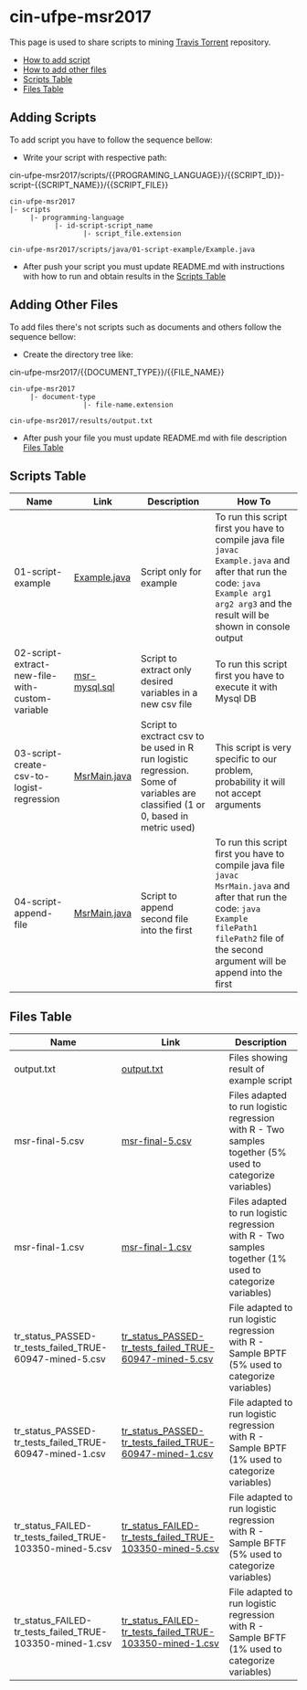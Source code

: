 # cin-ufpe-msr2017

This page is used to share scripts to mining [Travis Torrent](https://travistorrent.testroots.org/) repository.

* [How to add script](#adding-scripts)
* [How to add other files](#adding-other-files)
* [Scripts Table](#scripts-table)
* [Files Table](#files-table)

## Adding Scripts

To add script you have to follow the sequence bellow:
  - Write your script with respective path:
  
  cin-ufpe-msr2017/scripts/{{PROGRAMING_LANGUAGE}}/{{SCRIPT_ID}}-script-{{SCRIPT_NAME}}/{{SCRIPT_FILE}}
  
  ```
  cin-ufpe-msr2017
  |- scripts
       |- programming-language
             |- id-script-script_name
                    |- script_file.extension
  
  cin-ufpe-msr2017/scripts/java/01-script-example/Example.java
  ```

  - After push your script you must update README.md with instructions with how to run and obtain results in the [Scripts Table](#scripts-table)

## Adding Other Files
To add files there's not scripts such as documents and others follow the sequence bellow:
  - Create the directory tree like:
  
  cin-ufpe-msr2017/{{DOCUMENT_TYPE}}/{{FILE_NAME}}
  
  ```
  cin-ufpe-msr2017
       |- document-type
                    |- file-name.extension
                    
  cin-ufpe-msr2017/results/output.txt
  ```

  - After push your file you must update README.md with file description [Files Table](#files-table)

## Scripts Table

Name | Link | Description | How To
------------ | ------------ | ------------- | -------------
01-script-example | [Example.java](https://github.com/victorlaerte/cin-ufpe-msr2017/blob/master/scripts/java/01-script-example/src/Example.java) | Script only for example | To run this script first you have to compile java file `javac Example.java` and after that run the code: `java Example arg1 arg2 arg3` and the result will be shown in console output
02-script-extract-new-file-with-custom-variable | [msr-mysql.sql](https://github.com/victorlaerte/cin-ufpe-msr2017/blob/master/scripts/sql/02-script-extract-new-file-with-custom-variable/msr-mysql.sql) | Script to extract only desired variables in a new csv file | To run this script first you have to execute it with Mysql DB
03-script-create-csv-to-logist-regression | [MsrMain.java](https://github.com/victorlaerte/cin-ufpe-msr2017/tree/master/scripts/java) | Script to exctract csv to be used in R run logistic regression. Some of variables are classified (1 or 0, based in metric used) | This script is very specific to our problem, probability it will not accept arguments
04-script-append-file | [MsrMain.java](https://github.com/victorlaerte/cin-ufpe-msr2017/blob/master/scripts/java/04-script-append-file/MsrMain.java) | Script to append second file into the first  | To run this script first you have to compile java file `javac MsrMain.java` and after that run the code: `java Example filePath1 filePath2` file of the second argument will be append into the first

## Files Table

Name | Link | Description
------------ | ------------ | -------------
output.txt | [output.txt](https://github.com/victorlaerte/cin-ufpe-msr2017/blob/master/results/output.txt) | Files showing result of example script
msr-final-5.csv | [msr-final-5.csv](https://github.com/victorlaerte/cin-ufpe-msr2017/blob/master/results/msr-final-5.csv) | Files adapted to run logistic regression with R - Two samples together (5% used to categorize variables)
msr-final-1.csv | [msr-final-1.csv](https://github.com/victorlaerte/cin-ufpe-msr2017/blob/master/results/msr-final-1.csv) | Files adapted to run logistic regression with R - Two samples together (1% used to categorize variables)
tr_status_PASSED-tr_tests_failed_TRUE-60947-mined-5.csv | [tr_status_PASSED-tr_tests_failed_TRUE-60947-mined-5.csv](https://github.com/victorlaerte/cin-ufpe-msr2017/blob/master/results/tr_status_PASSED-tr_tests_failed_TRUE-60947-mined-5.csv) | File adapted to run logistic regression with R - Sample BPTF (5% used to categorize variables)
tr_status_PASSED-tr_tests_failed_TRUE-60947-mined-1.csv | [tr_status_PASSED-tr_tests_failed_TRUE-60947-mined-1.csv](https://github.com/victorlaerte/cin-ufpe-msr2017/blob/master/results/tr_status_PASSED-tr_tests_failed_TRUE-60947-mined-1.csv) | File adapted to run logistic regression with R - Sample BPTF (1% used to categorize variables)
tr_status_FAILED-tr_tests_failed_TRUE-103350-mined-5.csv | [tr_status_FAILED-tr_tests_failed_TRUE-103350-mined-5.csv](https://github.com/victorlaerte/cin-ufpe-msr2017/blob/master/results/tr_status_FAILED-tr_tests_failed_TRUE-103350-mined-5.csv	) | File adapted to run logistic regression with R - Sample BFTF (5% used to categorize variables)
tr_status_FAILED-tr_tests_failed_TRUE-103350-mined-1.csv | [tr_status_FAILED-tr_tests_failed_TRUE-103350-mined-1.csv](https://github.com/victorlaerte/cin-ufpe-msr2017/blob/master/results/tr_status_FAILED-tr_tests_failed_TRUE-103350-mined-1.csv	) | File adapted to run logistic regression with R - Sample BFTF (1% used to categorize variables)
